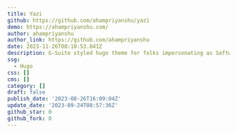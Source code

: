 ```yaml
---
title: Yazi
github: https://github.com/ahampriyanshu/yazi
demo: https://ahampriyanshu.com/
author: ahampriyanshu
author_link: https://github.com/ahampriyanshu
date: 2023-11-26T08:10:53.841Z
description: G-Suite styled hugo theme for folks impersonating as Software Developers
ssg:
  - Hugo
css: []
cms: []
category: []
draft: false
publish_date: '2023-08-26T16:09:04Z'
update_date: '2023-09-24T08:57:36Z'
github_star: 0
github_fork: 0
---
```

